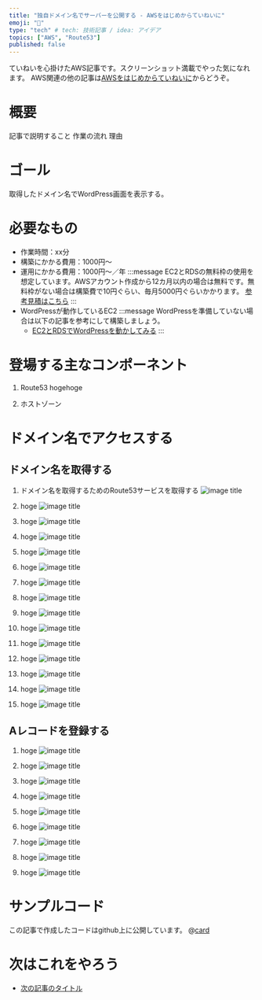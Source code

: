 ```yaml
---
title: "独自ドメイン名でサーバーを公開する - AWSをはじめからていねいに"
emoji: "📒"
type: "tech" # tech: 技術記事 / idea: アイデア
topics: ["AWS", "Route53"]
published: false
---
```

ていねいを心掛けたAWS記事です。スクリーンショット満載でやった気になれます。
AWS関連の他の記事は[AWSをはじめからていねいに](https://zenn.dev/sway/articles/aws_index_list)からどうぞ。

# 概要
記事で説明すること
作業の流れ
理由

# ゴール
取得したドメイン名でWordPress画面を表示する。

# 必要なもの
- 作業時間：xx分
- 構築にかかる費用：1000円～
- 運用にかかる費用：1000円～／年
    :::message
    EC2とRDSの無料枠の使用を想定しています。AWSアカウント作成から12カ月以内の場合は無料です。無料枠がない場合は構築費で10円ぐらい、毎月5000円ぐらいかかります。
    [参考見積はこちら](https://calculator.aws/#/estimate?id=8d4e89ac81c0191bde443b20c3171d3af40c88ae)
    :::
- WordPressが動作しているEC2
    :::message
    WordPressを準備していない場合は以下の記事を参考にして構築しましょう。
    - [EC2とRDSでWordPressを動かしてみる](https://zenn.dev/sway/articles/aws_publish_wordpress)
    :::

# 登場する主なコンポーネント

1. Route53
    hogehoge

1. ホストゾーン

# ドメイン名でアクセスする

## ドメイン名を取得する

1. ドメイン名を取得するためのRoute53サービスを取得する
    ![image title](/images/aws_publish_original_domain/aws_publish_original_domain_tutorial_01.jpg)

1. hoge
    ![image title](/images/aws_publish_original_domain/aws_publish_original_domain_tutorial_02.jpg)

1. hoge
    ![image title](/images/aws_publish_original_domain/aws_publish_original_domain_tutorial_03.jpg)

1. hoge
    ![image title](/images/aws_publish_original_domain/aws_publish_original_domain_tutorial_04.jpg)

1. hoge
    ![image title](/images/aws_publish_original_domain/aws_publish_original_domain_tutorial_05.jpg)

1. hoge
    ![image title](/images/aws_publish_original_domain/aws_publish_original_domain_tutorial_06.jpg)

1. hoge
    ![image title](/images/aws_publish_original_domain/aws_publish_original_domain_tutorial_07.jpg)

1. hoge
    ![image title](/images/aws_publish_original_domain/aws_publish_original_domain_tutorial_08.jpg)

1. hoge
    ![image title](/images/aws_publish_original_domain/aws_publish_original_domain_tutorial_09.jpg)

1. hoge
    ![image title](/images/aws_publish_original_domain/aws_publish_original_domain_tutorial_10.jpg)

1. hoge
    ![image title](/images/aws_publish_original_domain/aws_publish_original_domain_tutorial_11.jpg)

1. hoge
    ![image title](/images/aws_publish_original_domain/aws_publish_original_domain_tutorial_12.jpg)

1. hoge
    ![image title](/images/aws_publish_original_domain/aws_publish_original_domain_tutorial_13.jpg)

1. hoge
    ![image title](/images/aws_publish_original_domain/aws_publish_original_domain_tutorial_14.jpg)

1. hoge
    ![image title](/images/aws_publish_original_domain/aws_publish_original_domain_tutorial_15.jpg)

## Aレコードを登録する

1. hoge
    ![image title](/images/aws_publish_original_domain/aws_publish_original_domain_tutorial_16.jpg)

1. hoge
    ![image title](/images/aws_publish_original_domain/aws_publish_original_domain_tutorial_17.jpg)

1. hoge
    ![image title](/images/aws_publish_original_domain/aws_publish_original_domain_tutorial_18.jpg)

1. hoge
    ![image title](/images/aws_publish_original_domain/aws_publish_original_domain_tutorial_19.jpg)

1. hoge
    ![image title](/images/aws_publish_original_domain/aws_publish_original_domain_tutorial_20.jpg)

1. hoge
    ![image title](/images/aws_publish_original_domain/aws_publish_original_domain_tutorial_21.jpg)

1. hoge
    ![image title](/images/aws_publish_original_domain/aws_publish_original_domain_tutorial_22.jpg)

1. hoge
    ![image title](/images/aws_publish_original_domain/aws_publish_original_domain_tutorial_23.jpg)

1. hoge
    ![image title](/images/aws_publish_original_domain/aws_publish_original_domain_tutorial_24.jpg)

# サンプルコード
この記事で作成したコードはgithub上に公開しています。
@[card](https://github.com/sway11466/zenn/tree/main/sample_codes/[article_title]])

# 次はこれをやろう
- [次の記事のタイトル](https://zenn.dev/sway/articles/)
